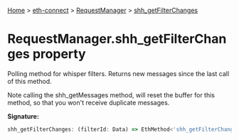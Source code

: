 [Home](./index) &gt; [eth-connect](./eth-connect.md) &gt; [RequestManager](./eth-connect.requestmanager.md) &gt; [shh\_getFilterChanges](./eth-connect.requestmanager.shh_getfilterchanges.md)

# RequestManager.shh\_getFilterChanges property

Polling method for whisper filters. Returns new messages since the last call of this method.

Note calling the shh\_getMessages method, will reset the buffer for this method, so that you won't receive duplicate messages.

**Signature:**
```javascript
shh_getFilterChanges: (filterId: Data) => EthMethod<'shh_getFilterChanges'>
```
